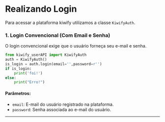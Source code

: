 # Realizando Login

Para acessar a plataforma kiwify utilizamos a classe `KiwifyAuth`.

### 1. **Login Convencional (Com Email e Senha)**

O login convencional exige que o usuário forneça seu e-mail e senha.

```python
from kiwify_userAPI import KiwifyAuth
auth = KiwifyAuth()
is_login = auth.login(email='',password=r'')
if is_login:
    print('foi!')
else:
    print("Erro!")
```

#### Parâmetros:
- `email`: E-mail do usuário registrado na plataforma.
- `password`: Senha associada ao e-mail do usuário.

---